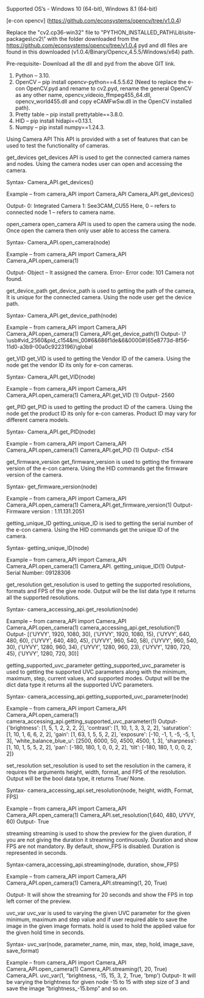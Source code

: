Supported OS’s - Windows 10 (64-bit), Windows 8.1 (64-bit)

[e-con opencv] (https://github.com/econsystems/opencv/tree/v1.0.4)

Replace the "cv2.cp36-win32" file to "PYTHON_INSTALLED_PATH\Lib\site-packages\cv2\” 
 with the folder downloaded from the https://github.com/econsystems/opencv/tree/v1.0.4 
pyd and dll files are found in this downloaded (v1.0.4/Binary/Opencv_4.5.5/Windows/x64) path.

Pre-requisite-
Download all the dll and pyd from the above GIT link.
1.	Python – 3.10.
2.	OpenCV – pip install opencv-python==4.5.5.62 (Need to replace the e-con OpenCV.pyd and rename to cv2.pyd, rename the general OpenCV as any other name, opencv_videoio_ffmpeg455_64.dll, opencv_world455.dll and copy eCAMFwSw.dll in the OpenCV installed path).
3.	Pretty table – pip install prettytable==3.8.0.
4.	HID – pip install hidapi==0.13.1.
5.	Numpy – pip install numpy==1.24.3.

Using Camera API
	This API is provided with a set of features that can be used to test the functionality of cameras.

get_devices
	get_devices API is used to get the connected camera names and nodes. Using the camera nodes user can open and accessing the camera.
	
Syntax- Camera_API.get_devices()

Example –
	from camera_API import Camera_API
Camera_API.get_devices()

Output-
	0: Integrated Camera
1: See3CAM_CU55
Here,
0 – refers to connected node
1 – refers to camera name.

open_camera
	open_camera API is used to open the camera using the node. Once open the camera then only user able to access the camera.

Syntax- Camera_API.open_camera(node)

Example –
	from camera_API import Camera_API
Camera_API.open_camera(1)

Output-
	Object – It assigned the camera.
Error- 
	Error code: 101 Camera not found.

get_device_path
	get_device_path is used to getting the path of the camera, It is unique for the connected camera. Using the node user get the device path.

Syntax- Camera_API.get_device_path(node)

Example –
	from camera_API import Camera_API
Camera_API.open_camera(1)
Camera_API.get_device_path(1)
Output-
	\\?\usb#vid_2560&pid_c154&mi_00#6&686f1de&6&0000#{65e8773d-8f56-11d0-a3b9-00a0c9223196}\global


get_VID
	get_VID is used to getting the Vendor ID of the camera. Using the node get the vendor ID its only for e-con cameras.

Syntax- Camera_API.get_VID(node)

Example –
	from camera_API import Camera_API
Camera_API.open_camera(1)
Camera_API.get_VID (1)
Output-
	2560

get_PID
	get_PID is used to getting the product ID of the camera. Using the node get the product ID its only for e-con cameras. Product ID may vary for different camera models.

Syntax- Camera_API.get_PID(node)

Example –
	from camera_API import Camera_API
Camera_API.open_camera(1)
Camera_API.get_PID (1)
Output-
	c154

get_firmware_version
	get_firmware_version is used to getting the firmware version of the e-con camera. Using the HID commands get the firmware version of the camera.

Syntax- get_firmware_version(node)

Example –
	from camera_API import Camera_API
Camera_API.open_camera(1)
Camera_API.get_firmware_version(1)
Output-
	Firmware version : 1.11.131.2051

getting_unique_ID
	getting_unique_ID is ised to getting the serial number of the e-con camera. Using the HID commands get the unique ID of the camera.

Syntax- getting_unique_ID(node)

Example –
	from camera_API import Camera_API
Camera_API.open_camera(1)
Camera_API. getting_unique_ID(1)
Output-
	Serial Number: 09128306



get_resolution
	get_resolution is used to getting the supported resolutions, formats and FPS of the give node. Output will be the list data type it returns all the supported resolutions.

Syntax- camera_accessing_api.get_resolution(node)

Example –
	from camera_API import Camera_API
Camera_API.open_camera(1)
camera_accessing_api.get_resolution(1)
Output-
	[('UYVY', 1920, 1080, 30), ('UYVY', 1920, 1080, 15), ('UYVY', 640, 480, 60), ('UYVY', 640, 480, 45), ('UYVY', 960, 540, 58), ('UYVY', 960, 540, 30), ('UYVY', 1280, 960, 34), ('UYVY', 1280, 960, 23), ('UYVY', 1280, 720, 45), ('UYVY', 1280, 720, 30)]

getting_supported_uvc_parameter
	getting_supported_uvc_parameter is used to getting the supported UVC parameters along with the minimum, maximum, step, current values, and supported modes. Output will be the dict data type it returns all the supported UVC parameters.


Syntax- camera_accessing_api.getting_supported_uvc_parameter(node)

Example –
	from camera_API import Camera_API
Camera_API.open_camera(1)
camera_accessing_api.getting_supported_uvc_parameter(1)
Output-
	{'brightness': [1, 5, 1, 2, 2, 2, 2], 'contrast': [1, 10, 1, 3, 3, 2, 2], 'saturation': [1, 10, 1, 6, 6, 2, 2], 'gain': [1, 63, 1, 5, 5, 2, 2], 'exposure': [-10, -1, 1, -5, -5, 1, 3], 'white_balance_blue_u': [2500, 6000, 50, 4500, 4500, 1, 3], 'sharpness': [1, 10, 1, 5, 5, 2, 2], 'pan': [-180, 180, 1, 0, 0, 2, 2], 'tilt': [-180, 180, 1, 0, 0, 2, 2]}

set_resolution
	set_resolution is used to set the resolution in the camera, it requires the arguments height, width, format, and FPS of the resolution. Output will be the bool data type, it returns True/ None. 

Syntax- camera_accessing_api.set_resolution(node, height, width, Format, FPS)

Example –
	from camera_API import Camera_API
Camera_API.open_camera(1)
Camera_API.set_resolution(1,640, 480, UYVY, 60)
Output-
	True

streaming
	streaming is used to show the preview for the given duration, if you are not giving the duration it streaming continuously. Duration and show FPS are not mandatory. By default, show_FPS is disabled. Duration is represented in seconds.

Syntax-camera_accessing_api.streaming(node, duration, show_FPS)	

Example –
	from camera_API import Camera_API
Camera_API.open_camera(1)
Camera_API.streaming(1, 20, True)

Output-
	It will show the streaming for 20 seconds and show the FPS in top left corner of the preview.

uvc_var
	uvc_var is used to varying the given UVC parameter for the given minimum, maximum and step value and if user required able to save the image in the given image formats. hold is used to hold the applied value for the given hold time in seconds. 

Syntax- uvc_var(node, parameter_name, min, max, step, hold, image_save, save_format)

Example –
	from camera_API import Camera_API
Camera_API.open_camera(1)
Camera_API.streaming(1, 20, True)
Camera_API. uvc_var(1, “brightness, -15, 15, 3, 2, True, 'bmp')
Output- 
	It will be varying the brightness for given node -15 to 15 with step size of 3 and save the image “brightness_-15.bmp” and so on.
